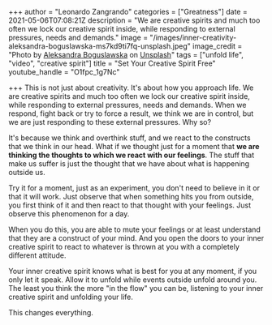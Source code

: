 +++
author = "Leonardo Zangrando"
categories = ["Greatness"]
date = 2021-05-06T07:08:21Z
description = "We are creative spirits and much too often we lock our creative spirit inside, while responding to external pressures, needs and demands."
image = "/images/inner-creativity-aleksandra-boguslawska-ms7kd9ti7fq-unsplash.jpeg"
image_credit = "Photo by [Aleksandra Boguslawska](https://unsplash.com/@aleksandraboguslawska?utm_source=unsplash&utm_medium=referral&utm_content=creditCopyText) on [Unsplash](https://unsplash.com/s/photos/path?utm_source=unsplash&utm_medium=referral&utm_content=creditCopyText)"
tags = ["unfold life", "video", "creative spirit"]
title = "Set Your Creative Spirit Free"
youtube_handle = "O1fpc_1g7Nc"

+++
This is not just about creativity. It's about how you approach life. We are creative spirits and much too often we lock our creative spirit inside, while responding to external pressures, needs and demands. When we respond, fight back or try to force a result, we think we are in control, but we are just responding to these external pressures. Why so?

It's because we think and overthink stuff, and we react to the constructs that we think in our head. What if we thought just for a moment that **we are thinking the thoughts to which we react with our feelings**. The stuff that make us suffer is just the thought that we have about what is happening outside us.

Try it for a moment, just as an experiment, you don't need to believe in it or that it will work. Just observe that when something hits you from outside, you first think of it and then react to that thought with your feelings. Just observe this phenomenon for a day.

When you do this, you are able to mute your feelings or at least understand that they are a construct of your mind. And you open the doors to your inner creative spirit to react to whatever is thrown at you with a completely different attitude.

Your inner creative spirit knows what is best for you at any moment, if you only let it speak. Allow it to unfold while events outside unfold around you. The least you think the more "in the flow" you can be, listening to your inner creative spirit and unfolding your life.

This changes everything.